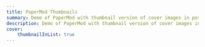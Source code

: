 ```yaml
---
title: PaperMod Thumbnails
summary: Demo of PaperMod with thumbnail version of cover images in posts list
description: Demo of PaperMod with thumbnail version of cover images in posts list
cover:
    thumbnailInList: true
---
```

